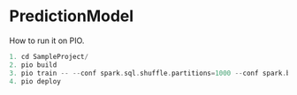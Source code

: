 # PredictionModel
How to run it on PIO.
```scala
1. cd SampleProject/
2. pio build
3. pio train -- --conf spark.sql.shuffle.partitions=1000 --conf spark.buffer.pageSize=200
4. pio deploy
```
